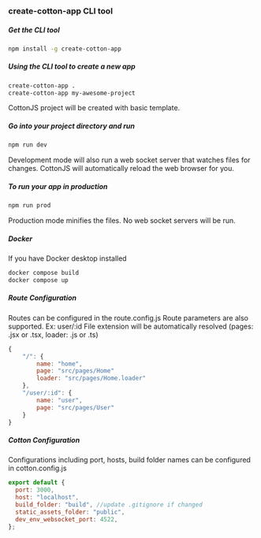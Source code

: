 ### create-cotton-app CLI tool

##### Get the CLI tool

```bash
npm install -g create-cotton-app
```

##### Using the CLI tool to create a new app

```bash
create-cotton-app .
create-cotton-app my-awesome-project
```

CottonJS project will be created with basic template.

##### Go into your project directory and run

```bash
npm run dev
```

Development mode will also run a web socket server that watches files for changes. CottonJS will automatically reload the web browser for you.

##### To run your app in production

```bash
npm run prod
```

Production mode minifies the files. No web socket servers will be run.

##### Docker

If you have Docker desktop installed

```bash
docker compose build
docker compose up
```

##### Route Configuration

Routes can be configured in the route.config.js
Route parameters are also supported. Ex: user/:id
File extension will be automatically resolved (pages: .jsx or .tsx, loader: .js or .ts)

```js
{
    "/": {
        name: "home",
        page: "src/pages/Home"
        loader: "src/pages/Home.loader"
    },
    "/user/:id": {
        name: "user",
        page: "src/pages/User"
    }
}
```

##### Cotton Configuration

Configurations including port, hosts, build folder names can be configured in cotton.config.js

```js
export default {
  port: 3000,
  host: "localhost",
  build_folder: "build", //update .gitignore if changed
  static_assets_folder: "public",
  dev_env_websocket_port: 4522,
};
```
